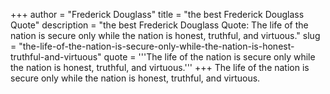 +++
author = "Frederick Douglass"
title = "the best Frederick Douglass Quote"
description = "the best Frederick Douglass Quote: The life of the nation is secure only while the nation is honest, truthful, and virtuous."
slug = "the-life-of-the-nation-is-secure-only-while-the-nation-is-honest-truthful-and-virtuous"
quote = '''The life of the nation is secure only while the nation is honest, truthful, and virtuous.'''
+++
The life of the nation is secure only while the nation is honest, truthful, and virtuous.
